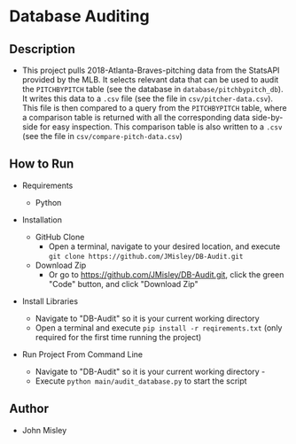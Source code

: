 # Database Auditing

## Description

- This project pulls 2018-Atlanta-Braves-pitching data from the StatsAPI provided by the MLB. It selects relevant data
  that can be used to audit the ```PITCHBYPITCH``` table (see the database in ```database/pitchbypitch_db```). It writes
  this data to a ```.csv``` file (see the file in ```csv/pitcher-data.csv```). This file is then compared to a query
  from the ```PITCHBYPITCH``` table, where a comparison table is returned with all the corresponding data side-by-side
  for easy inspection. This comparison table is also written to a ```.csv``` (see the file
  in ```csv/compare-pitch-data.csv```)

## How to Run

- Requirements
    - Python

- Installation
    - GitHub Clone
        - Open a terminal, navigate to your desired location, and
          execute ```git clone https://github.com/JMisley/DB-Audit.git```
    - Download Zip
        - Or go to https://github.com/JMisley/DB-Audit.git, click the green "Code" button, and click "Download Zip"

- Install Libraries
    - Navigate to "DB-Audit" so it is your current working directory
    - Open a terminal and execute ```pip install -r reqirements.txt``` (only required for the first time running the
      project)

- Run Project From Command Line 
  - Navigate to "DB-Audit" so it is your current working directory -
  - Execute ```python main/audit_database.py``` to start the script

## Author

- John Misley
